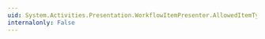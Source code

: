 ```yaml
---
uid: System.Activities.Presentation.WorkflowItemPresenter.AllowedItemType
internalonly: False
---
```


